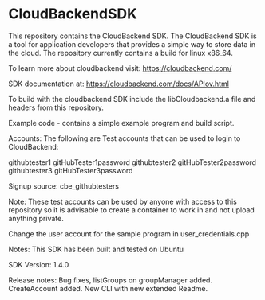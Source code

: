 # CloudBackendSDK

This repository contains the CloudBackend SDK.  The CloudBackend SDK is a tool for application developers that provides a simple way to store data in the cloud.  The repository currently contains a build for linux x86_64.

To learn more about cloudbackend visit:
https://cloudbackend.com/

SDK documentation at:
https://cloudbackend.com/docs/APIov.html

To build with the cloudbackend SDK include the libCloudbackend.a file and headers from this repository.

Example code - contains a simple example program and build script.

Accounts: 
The following are Test accounts that can be used to login to CloudBackend:

githubtester1 gitHubTester1password
githubtester2 gitHubTester2password
githubtester3 gitHubTester3password

Signup source: cbe_githubtesters

Note: These test accounts can be used by anyone with access to this repository so it is advisable to create a container to work in and not upload anything private.

Change the user account for the sample program in user_credentials.cpp

Notes: This SDK has been built and tested on Ubuntu

SDK Version:
1.4.0

Release notes:
Bug fixes, listGroups on groupManager added. CreateAccount added.
New CLI with new extended Readme. 
